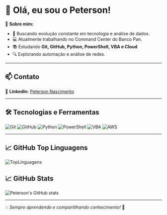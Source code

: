 # 👋 Olá, eu sou o Peterson!  

🚀 **Sobre mim:**  
- 🎯 Buscando evolução constante em tecnologia e análise de dados.  
- 💻 Atualmente trabalhando no Command Center do Banco Pan.  
- 📚 Estudando **Git, GitHub, Python, PowerShell, VBA e Cloud**  
- 🔍 Explorando automação e análise de redes.  

---

## 📫 Contato  
🔗 **LinkedIn:** [Peterson Nascimento](https://www.linkedin.com/in/peterson-nascimento-a30082a9/)  

---

## 🛠️ Tecnologias e Ferramentas 


![Git](https://img.shields.io/badge/Git-F05032?style=flat&logo=git&logoColor=white) 
![GitHub](https://img.shields.io/badge/GitHub-181717?style=flat&logo=github&logoColor=white) 
![Python](https://img.shields.io/badge/Python-3776AB?style=flat&logo=python&logoColor=white) 
![PowerShell](https://img.shields.io/badge/PowerShell-5391FE?style=flat&logo=powershell&logoColor=white)
![VBA](https://img.shields.io/badge/VBA-217346?style=flat&logo=microsoft-excel&logoColor=white) 
![AWS](https://img.shields.io/badge/AWS-232F3E?style=flat&logo=amazon-aws&logoColor=white)

---


## 📈 GitHub Top Linguagens
![TopLinguagens](https://github-readme-stats.vercel.app/api/top-langs/?username=peternasc&hide_progress=false&theme=dracula)



## 📈 GitHub Stats  
![Peterson's GitHub stats](https://github-readme-stats.vercel.app/api?username=peternasc&show_icons=false&theme=dracula)

---

💡 _Sempre aprendendo e compartilhando conhecimento!_ 🚀  